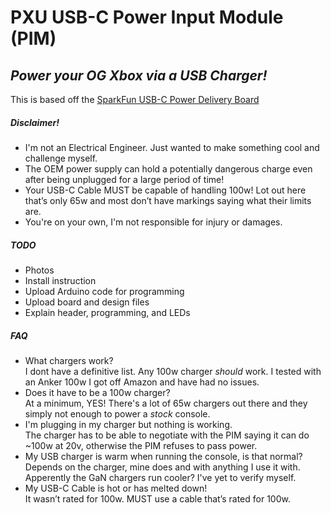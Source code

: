 # PXU USB-C Power Input Module (PIM)
## _Power your OG Xbox via a USB Charger!_

This is based off the [SparkFun USB-C Power Delivery Board](https://github.com/sparkfun/Power_Delivery_Board-USB-C)

##### Disclaimer!
- I'm not an Electrical Engineer. Just wanted to make something cool and challenge myself.
- The OEM power supply can hold a potentially dangerous charge even after being unplugged for a large period of time!
- Your USB-C Cable MUST be capable of handling 100w! Lot out here that’s only 65w and most don’t have markings saying what their limits are. 
- You're on your own, I'm not responsible for injury or damages. 

##### TODO
- Photos
- Install instruction
- Upload Arduino code for programming
- Upload board and design files
- Explain header, programming, and LEDs

##### FAQ
- What chargers work?  
  I dont have a definitive list. Any 100w charger *should* work. I tested with an Anker 100w I got off Amazon and have had no issues.
- Does it have to be a 100w charger?  
   At a minimum, YES! There's a lot of 65w chargers out there and they simply not enough to power a *stock* console.
- I'm plugging in my charger but nothing is working.  
   The charger has to be able to negotiate with the PIM saying it can do ~100w at 20v, otherwise the PIM refuses to pass power.
- My USB charger is warm when running the console, is that normal?  
   Depends on the charger, mine does and with anything I use it with. Apperently the GaN chargers run cooler? I've yet to verify myself.
- My USB-C Cable is hot or has melted down!  
   It wasn’t rated for 100w. MUST use a cable that’s rated for 100w.
